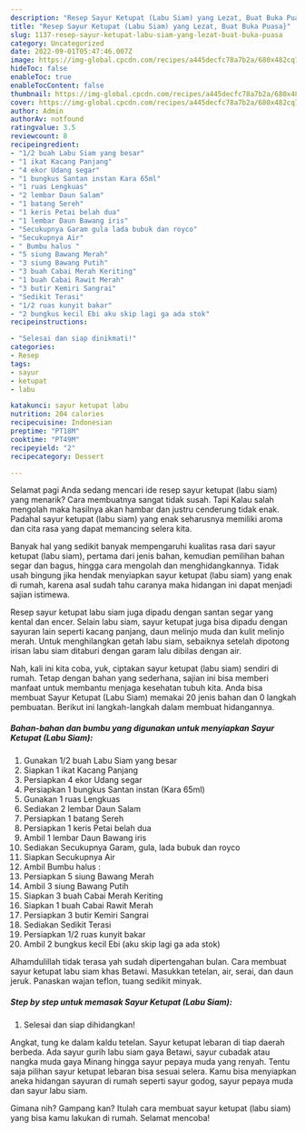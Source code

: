 ```yaml
---
description: "Resep Sayur Ketupat (Labu Siam) yang Lezat, Buat Buka Puasa}"
title: "Resep Sayur Ketupat (Labu Siam) yang Lezat, Buat Buka Puasa}"
slug: 1137-resep-sayur-ketupat-labu-siam-yang-lezat-buat-buka-puasa
category: Uncategorized
date: 2022-09-01T05:47:46.007Z
image: https://img-global.cpcdn.com/recipes/a445decfc78a7b2a/680x482cq70/sayur-ketupat-labu-siam-foto-resep-utama.jpg
hideToc: false
enableToc: true
enableTocContent: false
thumbnail: https://img-global.cpcdn.com/recipes/a445decfc78a7b2a/680x482cq70/sayur-ketupat-labu-siam-foto-resep-utama.jpg
cover: https://img-global.cpcdn.com/recipes/a445decfc78a7b2a/680x482cq70/sayur-ketupat-labu-siam-foto-resep-utama.jpg
author: Admin
authorAv: notfound
ratingvalue: 3.5
reviewcount: 8
recipeingredient:
- "1/2 buah Labu Siam yang besar"
- "1 ikat Kacang Panjang"
- "4 ekor Udang segar"
- "1 bungkus Santan instan Kara 65ml"
- "1 ruas Lengkuas"
- "2 lembar Daun Salam"
- "1 batang Sereh"
- "1 keris Petai belah dua"
- "1 lembar Daun Bawang iris"
- "Secukupnya Garam gula lada bubuk dan royco"
- "Secukupnya Air"
- " Bumbu halus "
- "5 siung Bawang Merah"
- "3 siung Bawang Putih"
- "3 buah Cabai Merah Keriting"
- "1 buah Cabai Rawit Merah"
- "3 butir Kemiri Sangrai"
- "Sedikit Terasi"
- "1/2 ruas kunyit bakar"
- "2 bungkus kecil Ebi aku skip lagi ga ada stok"
recipeinstructions:

- "Selesai dan siap dinikmati!"
categories:
- Resep
tags:
- sayur
- ketupat
- labu

katakunci: sayur ketupat labu 
nutrition: 204 calories
recipecuisine: Indonesian
preptime: "PT18M"
cooktime: "PT49M"
recipeyield: "2"
recipecategory: Dessert

---
```



Selamat pagi Anda sedang mencari ide resep sayur ketupat (labu siam) yang menarik? Cara membuatnya sangat tidak susah. Tapi Kalau salah mengolah maka hasilnya akan hambar dan justru cenderung tidak enak. Padahal sayur ketupat (labu siam) yang enak seharusnya memiliki aroma dan cita rasa yang dapat memancing selera kita.


Banyak hal yang sedikit banyak mempengaruhi kualitas rasa dari sayur ketupat (labu siam), pertama dari jenis bahan, kemudian pemilihan bahan segar dan bagus, hingga cara mengolah dan menghidangkannya. Tidak usah bingung jika hendak menyiapkan sayur ketupat (labu siam) yang enak di rumah, karena asal sudah tahu caranya maka hidangan ini dapat menjadi sajian istimewa.

Resep sayur ketupat labu siam juga dipadu dengan santan segar yang kental dan encer. Selain labu siam, sayur ketupat juga bisa dipadu dengan sayuran lain seperti kacang panjang, daun melinjo muda dan kulit melinjo merah. Untuk menghilangkan getah labu siam, sebaiknya setelah dipotong irisan labu siam ditaburi dengan garam lalu dibilas dengan air.


Nah, kali ini kita coba, yuk, ciptakan sayur ketupat (labu siam) sendiri di rumah. Tetap dengan bahan yang sederhana, sajian ini bisa memberi manfaat untuk membantu menjaga kesehatan tubuh kita. Anda bisa membuat Sayur Ketupat (Labu Siam) memakai 20 jenis bahan dan 0 langkah pembuatan. Berikut ini langkah-langkah dalam membuat hidangannya.

<!--inarticleads1-->

##### Bahan-bahan dan bumbu yang digunakan untuk menyiapkan Sayur Ketupat (Labu Siam):

1. Gunakan 1/2 buah Labu Siam yang besar
1. Siapkan 1 ikat Kacang Panjang
1. Persiapkan 4 ekor Udang segar
1. Persiapkan 1 bungkus Santan instan (Kara 65ml)
1. Gunakan 1 ruas Lengkuas
1. Sediakan 2 lembar Daun Salam
1. Persiapkan 1 batang Sereh
1. Persiapkan 1 keris Petai belah dua
1. Ambil 1 lembar Daun Bawang iris
1. Sediakan Secukupnya Garam, gula, lada bubuk dan royco
1. Siapkan Secukupnya Air
1. Ambil  Bumbu halus :
1. Persiapkan 5 siung Bawang Merah
1. Ambil 3 siung Bawang Putih
1. Siapkan 3 buah Cabai Merah Keriting
1. Siapkan 1 buah Cabai Rawit Merah
1. Persiapkan 3 butir Kemiri Sangrai
1. Sediakan Sedikit Terasi
1. Persiapkan 1/2 ruas kunyit bakar
1. Ambil 2 bungkus kecil Ebi (aku skip lagi ga ada stok)


Alhamdulillah tidak terasa yah sudah dipertengahan bulan. Cara membuat sayur ketupat labu siam khas Betawi. Masukkan tetelan, air, serai, dan daun jeruk. Panaskan wajan teflon, tuang sedikit minyak. 

<!--inarticleads2-->

##### Step by step untuk memasak Sayur Ketupat (Labu Siam):


1. Selesai dan siap dihidangkan!

Angkat, tung ke dalam kaldu tetelan. Sayur ketupat lebaran di tiap daerah berbeda. Ada sayur gurih labu siam gaya Betawi, sayur cubadak atau nangka muda gaya Minang hingga sayur pepaya muda yang renyah. Tentu saja pilihan sayur ketupat lebaran bisa sesuai selera. Kamu bisa menyiapkan aneka hidangan sayuran di rumah seperti sayur godog, sayur pepaya muda dan sayur labu siam. 

Gimana nih? Gampang kan? Itulah cara membuat sayur ketupat (labu siam) yang bisa kamu lakukan di rumah. Selamat mencoba!
